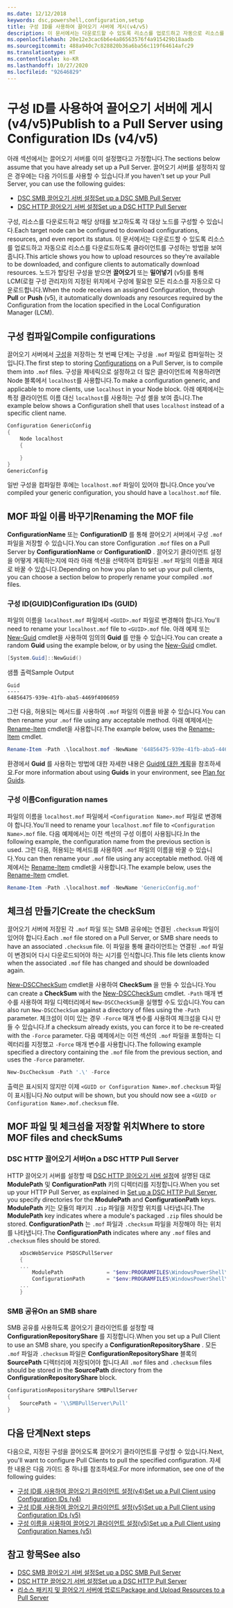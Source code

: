 ```yaml
---
ms.date: 12/12/2018
keywords: dsc,powershell,configuration,setup
title: 구성 ID를 사용하여 끌어오기 서버에 게시(v4/v5)
description: 이 문서에서는 다운로드할 수 있도록 리소스를 업로드하고 자동으로 리소스를 다운로드하도록 클라이언트를 구성하는 방법을 보여 줍니다.
ms.openlocfilehash: 20e12e3cac6b6e4a86563576f4a915429b18aadb
ms.sourcegitcommit: 488a940c7c828820b36a6ba56c119f64614afc29
ms.translationtype: HT
ms.contentlocale: ko-KR
ms.lasthandoff: 10/27/2020
ms.locfileid: "92646829"
---
```

# <a name="publish-to-a-pull-server-using-configuration-ids-v4v5"></a><span data-ttu-id="d2921-104">구성 ID를 사용하여 끌어오기 서버에 게시(v4/v5)</span><span class="sxs-lookup"><span data-stu-id="d2921-104">Publish to a Pull Server using Configuration IDs (v4/v5)</span></span>

<span data-ttu-id="d2921-105">아래 섹션에서는 끌어오기 서버를 이미 설정했다고 가정합니다.</span><span class="sxs-lookup"><span data-stu-id="d2921-105">The sections below assume that you have already set up a Pull Server.</span></span> <span data-ttu-id="d2921-106">끌어오기 서버를 설정하지 않은 경우에는 다음 가이드를 사용할 수 있습니다.</span><span class="sxs-lookup"><span data-stu-id="d2921-106">If you haven't set up your Pull Server, you can use the following guides:</span></span>

- [<span data-ttu-id="d2921-107">DSC SMB 끌어오기 서버 설정</span><span class="sxs-lookup"><span data-stu-id="d2921-107">Set up a DSC SMB Pull Server</span></span>](pullServerSmb.md)
- [<span data-ttu-id="d2921-108">DSC HTTP 끌어오기 서버 설정</span><span class="sxs-lookup"><span data-stu-id="d2921-108">Set up a DSC HTTP Pull Server</span></span>](pullServer.md)

<span data-ttu-id="d2921-109">구성, 리소스를 다운로드하고 해당 상태를 보고하도록 각 대상 노드를 구성할 수 있습니다.</span><span class="sxs-lookup"><span data-stu-id="d2921-109">Each target node can be configured to download configurations, resources, and even report its status.</span></span> <span data-ttu-id="d2921-110">이 문서에서는 다운로드할 수 있도록 리소스를 업로드하고 자동으로 리소스를 다운로드하도록 클라이언트를 구성하는 방법을 보여 줍니다.</span><span class="sxs-lookup"><span data-stu-id="d2921-110">This article shows you how to upload resources so they're available to be downloaded, and configure clients to automatically download resources.</span></span> <span data-ttu-id="d2921-111">노드가 할당된 구성을 받으면 **끌어오기** 또는 **밀어넣기** (v5)를 통해 LCM(로컬 구성 관리자)의 지정된 위치에서 구성에 필요한 모든 리소스를 자동으로 다운로드합니다.</span><span class="sxs-lookup"><span data-stu-id="d2921-111">When the node receives an assigned Configuration, through **Pull** or **Push** (v5), it automatically downloads any resources required by the Configuration from the location specified in the Local Configuration Manager (LCM).</span></span>

## <a name="compile-configurations"></a><span data-ttu-id="d2921-112">구성 컴파일</span><span class="sxs-lookup"><span data-stu-id="d2921-112">Compile configurations</span></span>

<span data-ttu-id="d2921-113">끌어오기 서버에서 [구성](../configurations/configurations.md)을 저장하는 첫 번째 단계는 구성을 `.mof` 파일로 컴파일하는 것입니다.</span><span class="sxs-lookup"><span data-stu-id="d2921-113">The first step to storing [Configurations](../configurations/configurations.md) on a Pull Server, is to compile them into `.mof` files.</span></span> <span data-ttu-id="d2921-114">구성을 제네릭으로 설정하고 더 많은 클라이언트에 적용하려면 Node 블록에서 `localhost`를 사용합니다.</span><span class="sxs-lookup"><span data-stu-id="d2921-114">To make a configuration generic, and applicable to more clients, use `localhost` in your Node block.</span></span> <span data-ttu-id="d2921-115">아래 예제에서는 특정 클라이언트 이름 대신 `localhost`를 사용하는 구성 셸을 보여 줍니다.</span><span class="sxs-lookup"><span data-stu-id="d2921-115">The example below shows a Configuration shell that uses `localhost` instead of a specific client name.</span></span>

```powershell
Configuration GenericConfig
{
    Node localhost
    {

    }
}
GenericConfig
```

<span data-ttu-id="d2921-116">일반 구성을 컴파일한 후에는 `localhost.mof` 파일이 있어야 합니다.</span><span class="sxs-lookup"><span data-stu-id="d2921-116">Once you've compiled your generic configuration, you should have a `localhost.mof` file.</span></span>

## <a name="renaming-the-mof-file"></a><span data-ttu-id="d2921-117">MOF 파일 이름 바꾸기</span><span class="sxs-lookup"><span data-stu-id="d2921-117">Renaming the MOF file</span></span>

<span data-ttu-id="d2921-118">**ConfigurationName** 또는 **ConfigurationID** 를 통해 끌어오기 서버에서 구성 `.mof` 파일을 저장할 수 있습니다.</span><span class="sxs-lookup"><span data-stu-id="d2921-118">You can store Configuration `.mof` files on a Pull Server by **ConfigurationName** or **ConfigurationID** .</span></span> <span data-ttu-id="d2921-119">끌어오기 클라이언트 설정을 어떻게 계획하는지에 따라 아래 섹션을 선택하여 컴파일된 `.mof` 파일의 이름을 제대로 바꿀 수 있습니다.</span><span class="sxs-lookup"><span data-stu-id="d2921-119">Depending on how you plan to set up your pull clients, you can choose a section below to properly rename your compiled `.mof` files.</span></span>

### <a name="configuration-ids-guid"></a><span data-ttu-id="d2921-120">구성 ID(GUID)</span><span class="sxs-lookup"><span data-stu-id="d2921-120">Configuration IDs (GUID)</span></span>

<span data-ttu-id="d2921-121">파일의 이름을 `localhost.mof` 파일에서 `<GUID>.mof` 파일로 변경해야 합니다.</span><span class="sxs-lookup"><span data-stu-id="d2921-121">You'll need to rename your `localhost.mof` file to `<GUID>.mof` file.</span></span> <span data-ttu-id="d2921-122">아래 예제 또는 [New-Guid](/powershell/module/microsoft.powershell.utility/new-guid) cmdlet을 사용하여 임의의 **Guid** 를 만들 수 있습니다.</span><span class="sxs-lookup"><span data-stu-id="d2921-122">You can create a random **Guid** using the example below, or by using the [New-Guid](/powershell/module/microsoft.powershell.utility/new-guid) cmdlet.</span></span>

```powershell
[System.Guid]::NewGuid()
```

<span data-ttu-id="d2921-123">샘플 출력</span><span class="sxs-lookup"><span data-stu-id="d2921-123">Sample Output</span></span>

```Output
Guid
----
64856475-939e-41fb-aba5-4469f4006059
```

<span data-ttu-id="d2921-124">그런 다음, 허용되는 메서드를 사용하여 `.mof` 파일의 이름을 바꿀 수 있습니다.</span><span class="sxs-lookup"><span data-stu-id="d2921-124">You can then rename your `.mof` file using any acceptable method.</span></span> <span data-ttu-id="d2921-125">아래 예제에서는 [Rename-Item](/powershell/module/microsoft.powershell.management/rename-item) cmdlet을 사용합니다.</span><span class="sxs-lookup"><span data-stu-id="d2921-125">The example below, uses the [Rename-Item](/powershell/module/microsoft.powershell.management/rename-item) cmdlet.</span></span>

```powershell
Rename-Item -Path .\localhost.mof -NewName '64856475-939e-41fb-aba5-4469f4006059.mof'
```

<span data-ttu-id="d2921-126">환경에서 **Guid** 를 사용하는 방법에 대한 자세한 내용은 [Guid에 대한 계획](secureServer.md#guids)을 참조하세요.</span><span class="sxs-lookup"><span data-stu-id="d2921-126">For more information about using **Guids** in your environment, see [Plan for Guids](secureServer.md#guids).</span></span>

### <a name="configuration-names"></a><span data-ttu-id="d2921-127">구성 이름</span><span class="sxs-lookup"><span data-stu-id="d2921-127">Configuration names</span></span>

<span data-ttu-id="d2921-128">파일의 이름을 `localhost.mof` 파일에서 `<Configuration Name>.mof` 파일로 변경해야 합니다.</span><span class="sxs-lookup"><span data-stu-id="d2921-128">You'll need to rename your `localhost.mof` file to `<Configuration Name>.mof` file.</span></span> <span data-ttu-id="d2921-129">다음 예제에서는 이전 섹션의 구성 이름이 사용됩니다.</span><span class="sxs-lookup"><span data-stu-id="d2921-129">In the following example, the configuration name from the previous section is used.</span></span> <span data-ttu-id="d2921-130">그런 다음, 허용되는 메서드를 사용하여 `.mof` 파일의 이름을 바꿀 수 있습니다.</span><span class="sxs-lookup"><span data-stu-id="d2921-130">You can then rename your `.mof` file using any acceptable method.</span></span> <span data-ttu-id="d2921-131">아래 예제에서는 [Rename-Item](/powershell/module/microsoft.powershell.management/rename-item) cmdlet을 사용합니다.</span><span class="sxs-lookup"><span data-stu-id="d2921-131">The example below, uses the [Rename-Item](/powershell/module/microsoft.powershell.management/rename-item) cmdlet.</span></span>

```powershell
Rename-Item -Path .\localhost.mof -NewName 'GenericConfig.mof'
```

## <a name="create-the-checksum"></a><span data-ttu-id="d2921-132">체크섬 만들기</span><span class="sxs-lookup"><span data-stu-id="d2921-132">Create the checkSum</span></span>

<span data-ttu-id="d2921-133">끌어오기 서버에 저장된 각 `.mof` 파일 또는 SMB 공유에는 연결된 `.checksum` 파일이 있어야 합니다.</span><span class="sxs-lookup"><span data-stu-id="d2921-133">Each `.mof` file stored on a Pull Server, or SMB share needs to have an associated `.checksum` file.</span></span>
<span data-ttu-id="d2921-134">이 파일을 통해 클라이언트는 연결된 `.mof` 파일이 변경되어 다시 다운로드되어야 하는 시기를 인식합니다.</span><span class="sxs-lookup"><span data-stu-id="d2921-134">This file lets clients know when the associated `.mof` file has changed and should be downloaded again.</span></span>

<span data-ttu-id="d2921-135">[New-DSCCheckSum](/powershell/module/psdesiredstateconfiguration/new-dscchecksum) cmdlet을 사용하여 **CheckSum** 을 만들 수 있습니다.</span><span class="sxs-lookup"><span data-stu-id="d2921-135">You can create a **CheckSum** with the [New-DSCCheckSum](/powershell/module/psdesiredstateconfiguration/new-dscchecksum) cmdlet.</span></span> <span data-ttu-id="d2921-136">`-Path` 매개 변수를 사용하여 파일 디렉터리에서 `New-DSCCheckSum`을 실행할 수도 있습니다.</span><span class="sxs-lookup"><span data-stu-id="d2921-136">You can also run `New-DSCCheckSum` against a directory of files using the `-Path` parameter.</span></span>
<span data-ttu-id="d2921-137">체크섬이 이미 있는 경우 `-Force` 매개 변수를 사용하여 체크섬을 다시 만들 수 있습니다.</span><span class="sxs-lookup"><span data-stu-id="d2921-137">If a checksum already exists, you can force it to be re-created with the `-Force` parameter.</span></span> <span data-ttu-id="d2921-138">다음 예제에서는 이전 섹션의 `.mof` 파일을 포함하는 디렉터리를 지정했고 `-Force` 매개 변수를 사용합니다.</span><span class="sxs-lookup"><span data-stu-id="d2921-138">The following example specified a directory containing the `.mof` file from the previous section, and uses the `-Force` parameter.</span></span>

```powershell
New-DscChecksum -Path '.\' -Force
```

<span data-ttu-id="d2921-139">출력은 표시되지 않지만 이제 `<GUID or Configuration Name>.mof.checksum` 파일이 표시됩니다.</span><span class="sxs-lookup"><span data-stu-id="d2921-139">No output will be shown, but you should now see a `<GUID or Configuration Name>.mof.checksum` file.</span></span>

## <a name="where-to-store-mof-files-and-checksums"></a><span data-ttu-id="d2921-140">MOF 파일 및 체크섬을 저장할 위치</span><span class="sxs-lookup"><span data-stu-id="d2921-140">Where to store MOF files and checkSums</span></span>

### <a name="on-a-dsc-http-pull-server"></a><span data-ttu-id="d2921-141">DSC HTTP 끌어오기 서버</span><span class="sxs-lookup"><span data-stu-id="d2921-141">On a DSC HTTP Pull Server</span></span>

<span data-ttu-id="d2921-142">HTTP 끌어오기 서버를 설정할 때 [DSC HTTP 끌어오기 서버 설정](pullServer.md)에 설명된 대로 **ModulePath** 및 **ConfigurationPath** 키의 디렉터리를 지정합니다.</span><span class="sxs-lookup"><span data-stu-id="d2921-142">When you set up your HTTP Pull Server, as explained in [Set up a DSC HTTP Pull Server](pullServer.md), you specify directories for the **ModulePath** and **ConfigurationPath** keys.</span></span> <span data-ttu-id="d2921-143">**ModulePath** 키는 모듈의 패키지 `.zip` 파일을 저장할 위치를 나타냅니다.</span><span class="sxs-lookup"><span data-stu-id="d2921-143">The **ModulePath** key indicates where a module's packaged `.zip` files should be stored.</span></span> <span data-ttu-id="d2921-144">**ConfigurationPath** 는 `.mof` 파일과 `.checksum` 파일을 저장해야 하는 위치를 나타냅니다.</span><span class="sxs-lookup"><span data-stu-id="d2921-144">The **ConfigurationPath** indicates where any `.mof` files and `.checksum` files should be stored.</span></span>

```powershell
    xDscWebService PSDSCPullServer
    {
    ...
        ModulePath              = "$env:PROGRAMFILES\WindowsPowerShell\DscService\Modules"
        ConfigurationPath       = "$env:PROGRAMFILES\WindowsPowerShell\DscService\Configuration"
    ...
    }

```

### <a name="on-an-smb-share"></a><span data-ttu-id="d2921-145">SMB 공유</span><span class="sxs-lookup"><span data-stu-id="d2921-145">On an SMB share</span></span>

<span data-ttu-id="d2921-146">SMB 공유를 사용하도록 끌어오기 클라이언트를 설정할 때 **ConfigurationRepositoryShare** 를 지정합니다.</span><span class="sxs-lookup"><span data-stu-id="d2921-146">When you set up a Pull Client to use an SMB share, you specify a **ConfigurationRepositoryShare** .</span></span>
<span data-ttu-id="d2921-147">모든 `.mof` 파일과 `.checksum` 파일은 **ConfigurationRepositoryShare** 블록의 **SourcePath** 디렉터리에 저장되어야 합니다.</span><span class="sxs-lookup"><span data-stu-id="d2921-147">All `.mof` files and `.checksum` files should be stored in the **SourcePath** directory from the **ConfigurationRepositoryShare** block.</span></span>

```powershell
ConfigurationRepositoryShare SMBPullServer
{
    SourcePath = '\\SMBPullServer\Pull'
}
```

## <a name="next-steps"></a><span data-ttu-id="d2921-148">다음 단계</span><span class="sxs-lookup"><span data-stu-id="d2921-148">Next steps</span></span>

<span data-ttu-id="d2921-149">다음으로, 지정된 구성을 끌어오도록 끌어오기 클라이언트를 구성할 수 있습니다.</span><span class="sxs-lookup"><span data-stu-id="d2921-149">Next, you'll want to configure Pull Clients to pull the specified configuration.</span></span> <span data-ttu-id="d2921-150">자세한 내용은 다음 가이드 중 하나를 참조하세요.</span><span class="sxs-lookup"><span data-stu-id="d2921-150">For more information, see one of the following guides:</span></span>

- [<span data-ttu-id="d2921-151">구성 ID를 사용하여 끌어오기 클라이언트 설정(v4)</span><span class="sxs-lookup"><span data-stu-id="d2921-151">Set up a Pull Client using Configuration IDs (v4)</span></span>](pullClientConfigId4.md)
- [<span data-ttu-id="d2921-152">구성 ID를 사용하여 끌어오기 클라이언트 설정(v5)</span><span class="sxs-lookup"><span data-stu-id="d2921-152">Set up a Pull Client using Configuration IDs (v5)</span></span>](pullClientConfigId.md)
- [<span data-ttu-id="d2921-153">구성 이름을 사용하여 끌어오기 클라이언트 설정(v5)</span><span class="sxs-lookup"><span data-stu-id="d2921-153">Set up a Pull Client using Configuration Names (v5)</span></span>](pullClientConfigNames.md)

## <a name="see-also"></a><span data-ttu-id="d2921-154">참고 항목</span><span class="sxs-lookup"><span data-stu-id="d2921-154">See also</span></span>

- [<span data-ttu-id="d2921-155">DSC SMB 끌어오기 서버 설정</span><span class="sxs-lookup"><span data-stu-id="d2921-155">Set up a DSC SMB Pull Server</span></span>](pullServerSmb.md)
- [<span data-ttu-id="d2921-156">DSC HTTP 끌어오기 서버 설정</span><span class="sxs-lookup"><span data-stu-id="d2921-156">Set up a DSC HTTP Pull Server</span></span>](pullServer.md)
- [<span data-ttu-id="d2921-157">리소스 패키지 및 끌어오기 서버에 업로드</span><span class="sxs-lookup"><span data-stu-id="d2921-157">Package and Upload Resources to a Pull Server</span></span>](package-upload-resources.md)

